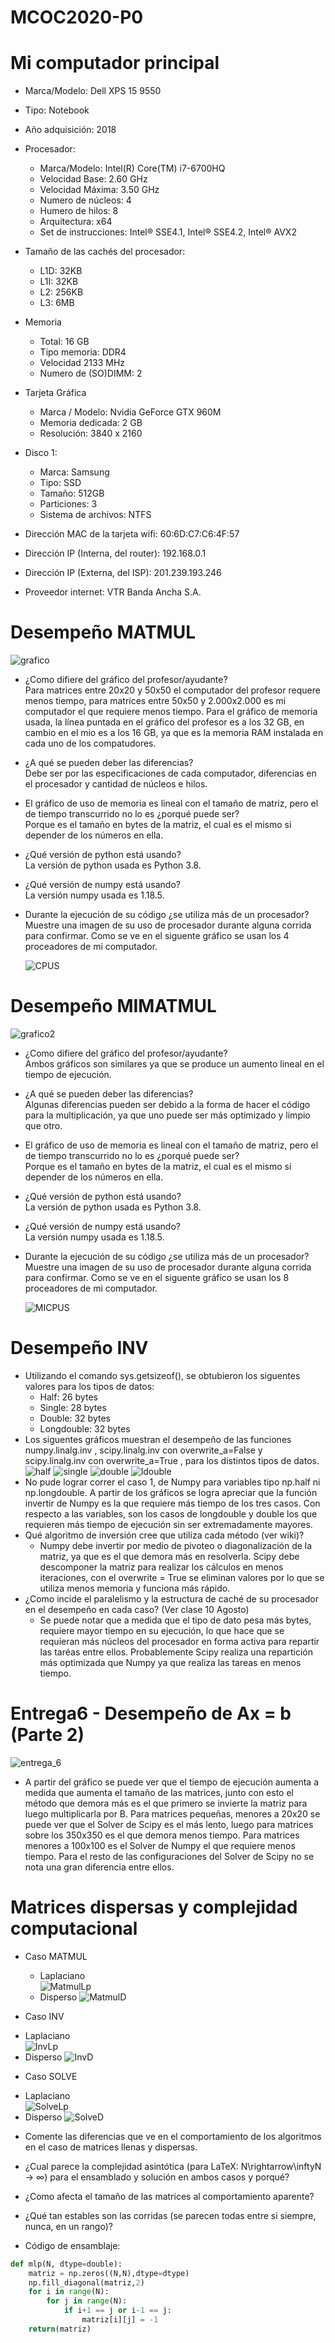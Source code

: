 # MCOC2020-P0

# Mi computador principal

* Marca/Modelo: Dell XPS 15 9550

* Tipo: Notebook

* Año adquisición: 2018

* Procesador: 
  - Marca/Modelo: Intel(R) Core(TM) i7-6700HQ
  - Velocidad Base: 2.60 GHz
  - Velocidad Máxima: 3.50 GHz
  - Numero de núcleos: 4
  - Humero de hilos: 8
  - Arquitectura: x64
  - Set de instrucciones: Intel® SSE4.1, Intel® SSE4.2, Intel® AVX2
  
* Tamaño de las cachés del procesador:
  - L1D: 32KB 
  - L1I: 32KB
  - L2: 256KB
  - L3: 6MB
  
* Memoria
  - Total: 16 GB
  - Tipo memoria: DDR4
  - Velocidad 2133 MHz
  - Numero de (SO)DIMM: 2

* Tarjeta Gráfica
  - Marca / Modelo: Nvidia GeForce GTX 960M
  - Memoria dedicada: 2 GB
  - Resolución: 3840 x 2160

* Disco 1:
  - Marca: Samsung
  - Tipo: SSD
  - Tamaño: 512GB
  - Particiones: 3
  - Sistema de archivos: NTFS

* Dirección MAC de la tarjeta wifi: 60:6D:C7:C6:4F:57

* Dirección IP (Interna, del router): 192.168.0.1

* Dirección IP (Externa, del ISP): 201.239.193.246

* Proveedor internet: VTR Banda Ancha S.A.



# Desempeño MATMUL
![grafico](grafico.png)

* ¿Como difiere del gráfico del profesor/ayudante?  
Para matrices entre 20x20 y 50x50 el computador del profesor requere menos tiempo, para matrices entre 50x50 y 2.000x2.000 es mi computador el que requiere menos tiempo.
Para el gráfico de memoria usada, la línea puntada en el gráfico del profesor es a los 32 GB, en cambio en el mio es a los 16 GB, ya que es la memoria RAM instalada en cada uno de los compatudores.

* ¿A qué se pueden deber las diferencias?  
Debe ser por las especificaciones de cada computador, diferencias en el procesador y cantidad de núcleos e hilos.

* El gráfico de uso de memoria es lineal con el tamaño de matriz, pero el de tiempo transcurrido no lo es ¿porqué puede ser?  
Porque es el tamaño en bytes de la matriz, el cual es el mismo si depender de los números en ella.

* ¿Qué versión de python está usando?  
La versión de python usada es Python 3.8.

* ¿Qué versión de numpy está usando?  
La versión numpy usada es 1.18.5.

* Durante la ejecución de su código ¿se utiliza más de un procesador? Muestre una imagen de su uso de procesador durante alguna corrida para confirmar. 
 Como se ve en el siguente gráfico se usan los 4 proceadores de mi computador.

  ![CPUS](CPUS.PNG)

# Desempeño MIMATMUL
![grafico2](grafico2.png)

* ¿Como difiere del gráfico del profesor/ayudante?  
Ambos gráficos son similares ya que se produce un aumento lineal en el tiempo de ejecución.

* ¿A qué se pueden deber las diferencias?  
Algunas diferencias pueden ser debido a la forma de hacer el código para la multiplicación, ya que uno puede ser más optimizado y limpio que otro.

* El gráfico de uso de memoria es lineal con el tamaño de matriz, pero el de tiempo transcurrido no lo es ¿porqué puede ser?  
Porque es el tamaño en bytes de la matriz, el cual es el mismo si depender de los números en ella.

* ¿Qué versión de python está usando?  
La versión de python usada es Python 3.8.

* ¿Qué versión de numpy está usando?  
La versión numpy usada es 1.18.5.

* Durante la ejecución de su código ¿se utiliza más de un procesador? Muestre una imagen de su uso de procesador durante alguna corrida para confirmar. 
 Como se ve en el siguente gráfico se usan los 8 proceadores de mi computador.

  ![MICPUS](MICPUS.PNG)

# Desempeño INV
* Utilizando el comando sys.getsizeof(), se obtubieron los siguentes valores para los tipos de datos:  
  - Half: 26 bytes  
  - Single: 28 bytes  
  - Double: 32 bytes  
  - Longdouble: 32 bytes  
* Los siguentes gráficos muestran el desempeño de las funciones  numpy.linalg.inv , scipy.linalg.inv con overwrite_a=False y scipy.linalg.inv con overwrite_a=True , para los distintos tipos de datos.  
![half](half.png)
![single](single.png)
![double](double.png)
![ldouble](ldouble.png)  
* No pude lograr correr el caso 1, de Numpy para variables tipo np.half ni np.longdouble. A partir de los gráficos se logra apreciar que la función invertir de Numpy es la que requiere más tiempo de los tres casos. Con respecto a las variables, son los casos de longdouble y double los que requieren más tiempo de ejecución sin ser extremadamente mayores.
* Qué algoritmo de inversión cree que utiliza cada método (ver wiki)?  
  - Numpy debe invertir por medio de pivoteo o diagonalización de la matriz, ya que es el que demora más en resolverla. Scipy debe descomponer la matriz para realizar los cálculos en menos iteraciones, con el overwrite = True se eliminan valores por lo que se utiliza menos memoria y funciona más rápido. 
* ¿Como incide el paralelismo y la estructura de caché de su procesador en el desempeño en cada caso? (Ver clase 10 Agosto)  
  - Se puede notar que a medida que el tipo de dato pesa más bytes, requiere mayor tiempo en su ejecución, lo que hace que se requieran más núcleos del procesador en forma activa para repartir las taréas entre ellos. Probablemente Scipy realiza una repartición más optimizada que Numpy ya que realiza las tareas en menos tiempo.

# Entrega6 - Desempeño de Ax = b (Parte 2)  
![entrega_6](entrega_6.png)  
* A partir del gráfico se puede ver que el tiempo de ejecución aumenta a medida que aumenta el tamaño de las matrices, junto con esto el método que demora más es el que primero se invierte la matriz para luego multiplicarla por B. Para matrices pequeñas, menores a 20x20 se puede ver que el Solver de Scipy es el más lento, luego para matrices sobre los 350x350 es el que demora menos tiempo. Para matrices menores a 100x100 es el Solver de Numpy el que requiere menos tiempo. Para el resto de las configuraciones del Solver de Scipy no se nota una gran diferencia entre ellos.  
  
  
# Matrices dispersas y complejidad computacional  

* Caso MATMUL
  - Laplaciano  
  ![MatmulLp](MatmulLP.png)  
  - Disperso
  ![MatmulD](MatmulD.png)  
  
 * Caso INV
  - Laplaciano  
  ![InvLp](InvLp.png)  
  - Disperso
  ![InvD](InvD.png)  
  
 * Caso SOLVE
  - Laplaciano  
  ![SolveLp](SolveLp.png)  
  - Disperso
  ![SolveD](SolveD.png)


* Comente las diferencias que ve en el comportamiento de los algoritmos en el caso de matrices llenas y dispersas.  

* ¿Cual parece la complejidad asintótica (para LaTeX: N\rightarrow\inftyN → ∞)  para el ensamblado y solución en ambos casos y porqué?  

* ¿Como afecta el tamaño de las matrices al comportamiento aparente?  

* ¿Qué tan estables son las corridas (se parecen todas entre si siempre, nunca, en un rango)?  



* Código de ensamblaje: 
```python
def mlp(N, dtype=double):                
    matriz = np.zeros((N,N),dtype=dtype)
    np.fill_diagonal(matriz,2)
    for i in range(N):
        for j in range(N):
            if i+1 == j or i-1 == j:
                matriz[i][j] = -1
    return(matriz)
```  



